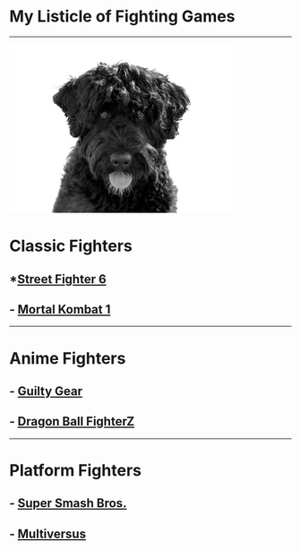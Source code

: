 # **My Listicle of Fighting Games**

---

![an image](md-images/cassie.jpg)

# **Classic Fighters**

## *[Street Fighter 6](https://www.streetfighter.com/6/en-us)

## - [Mortal Kombat 1](https://www.mortalkombat.com/en-us)

---

# **Anime Fighters**

## - [Guilty Gear](https://www.guiltygear.com/ggst/en/)

## - [Dragon Ball FighterZ](https://www.bandainamcoent.com/games/dragon-ball-fighterz)

---

# **Platform Fighters**

## - [Super Smash Bros.](https://www.smashbros.com/en_US/)

## - [Multiversus](https://multiversus.com/en)
